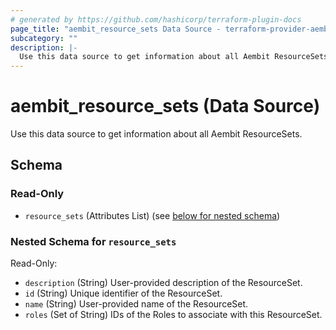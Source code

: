 ```yaml
---
# generated by https://github.com/hashicorp/terraform-plugin-docs
page_title: "aembit_resource_sets Data Source - terraform-provider-aembit"
subcategory: ""
description: |-
  Use this data source to get information about all Aembit ResourceSets.
---
```


# aembit_resource_sets (Data Source)

Use this data source to get information about all Aembit ResourceSets.



<!-- schema generated by tfplugindocs -->
## Schema

### Read-Only

- `resource_sets` (Attributes List) (see [below for nested schema](#nestedatt--resource_sets))

<a id="nestedatt--resource_sets"></a>
### Nested Schema for `resource_sets`

Read-Only:

- `description` (String) User-provided description of the ResourceSet.
- `id` (String) Unique identifier of the ResourceSet.
- `name` (String) User-provided name of the ResourceSet.
- `roles` (Set of String) IDs of the Roles to associate with this ResourceSet.
